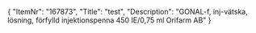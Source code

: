 {
  "ItemNr": "167873",
  "Title": "test",
  "Description": "GONAL-f, inj-vätska, lösning, förfylld injektionspenna 450 IE/0,75 ml Orifarm AB"
}